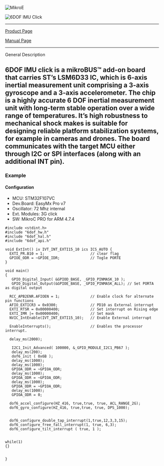 ![MikroE](http://www.mikroe.com/img/designs/beta/logo_small.png)

![6DOF IMU Click](http://www.mikroe.com/img/development-tools/accessory-boards/click/6dof-imu/gallery/6dof_click_02.png)

---
[Product Page](http://www.mikroe.com/click/6dof-imu/)

[Manual Page](docs.mikroe.com/6_DOF_IMU_click)

---

General Description

6DOF IMU click is a mikroBUS™ add-on board that carries ST’s LSM6D33 IC, which is 6-axis inertial measurement unit comprising a 3-axis gyroscope and a 3-axis accelerometer. The chip is a highly accurate 6 DOF inertial measurement unit with long-term stable operation over a wide range of temperatures. It’s high robustness to mechanical shock makes is suitable for designing reliable platform stabilization systems, for example in cameras and drones. The board communicates with the target MCU either through I2C or SPI interfaces (along with an additional INT pin).
---

### Example

#### Configuration
* MCU:             STM32F107VC
* Dev.Board:       EasyMx Pro v7
* Oscillator:      72 Mhz internal
* Ext. Modules:    3G click
* SW:              MikroC PRO for ARM 4.7.4

```
#include <stdint.h>
#include "6dof_hw.h"
#include "6dof_hal.h"
#include "6dof_api.h"

void ExtInt() iv IVT_INT_EXTI15_10 ics ICS_AUTO {
  EXTI_PR.B10 = 1;                     // clear flag
  GPIOE_ODR = ~GPIOE_IDR;              // Togle PORTE
}

void main()
{
   GPIO_Digital_Input( &GPIOD_BASE, _GPIO_PINMASK_10 );
   GPIO_Digital_Output(&GPIOE_BASE, _GPIO_PINMASK_ALL); // Set PORTA as digital output

  RCC_APB2ENR.AFIOEN = 1;              // Enable clock for alternate pin functions
  AFIO_EXTICR3 = 0x0300;               // PD10 as External interrupt
  EXTI_RTSR = 0x00000400;              // Set interrupt on Rising edge
  EXTI_IMR |= 0x00000400;              // Set mask
  NVIC_IntEnable(IVT_INT_EXTI15_10);   // Enable External interrupt

  EnableInterrupts();                  // Enables the processor interrupt.

  delay_ms(2000);

   I2C1_Init_Advanced( 100000, &_GPIO_MODULE_I2C1_PB67 );
   delay_ms(200);
   dof6_init ( 0x6B );
   delay_ms(1000);
   delay_ms(1000);
   GPIOA_ODR = ~GPIOA_ODR;
   delay_ms(1000);
   GPIOA_ODR = ~GPIOA_ODR;
   delay_ms(1000);
   GPIOA_ODR = ~GPIOA_ODR;
   delay_ms(1000);
   GPIOA_ODR = 0;

  dof6_accel_configure(HZ_416, true,true, true, ACL_RANGE_2G);
  dof6_gyro_configure(HZ_416, true,true, true, DPS_1000);


  dof6_configure_double_tap_interrupt(1,true,12,3,3,15);
  dof6_configure_free_fall_interrupt(1, true, 6,3);
  dof6_configure_tilt_interrupt ( true, 1 );


while(1)
{}


}
```